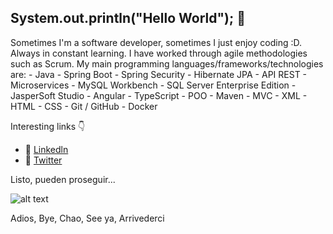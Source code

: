 ## System.out.println("Hello World"); 👋


Sometimes I'm a software developer, sometimes I just enjoy coding :D. Always in constant learning. I have worked through agile methodologies such as Scrum. My main programming languages/frameworks/technologies are: - Java - Spring Boot - Spring Security - Hibernate JPA - API REST - Microservices - MySQL Workbench - SQL Server Enterprise Edition - JasperSoft Studio - Angular - TypeScript - POO - Maven - MVC - XML - HTML - CSS - Git / GitHub - Docker


Interesting links :point_down:


- 🔭 [Linkedln](https://www.linkedin.com/in/yoinerbello/)
- :rocket: [Twitter](https://twitter.com/BelloYoiner)


Listo, pueden proseguir...

![alt text](https://c.tenor.com/pPKOYQpTO8AAAAAM/monkey-developer.gif)

Adios, Bye, Chao, See ya, Arrivederci



